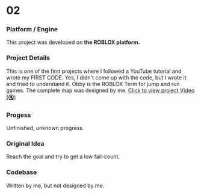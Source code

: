 # 02

### Platform / Engine
This project was developed on **the ROBLOX platform.**

### Project Details
This is one of the first projects where I followed a YouTube tutorial and wrote my FIRST CODE. Yes, I didn't come up with the code, but I wrote it and tried to understand it. Obby is the ROBLOX Term for jump and run games. The complete map was designed by me.
[Click to view project Video (🔇)](https://hyper-tech.ch/!videos/SAE/02.mp4)

### Progess
Unfinished, unknown progress.

### Original Idea
Reach the goal and try to get a low fail-count.

### Codebase
Written by me, but not designed by me.